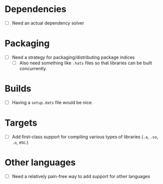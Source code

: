 # Dependencies
- [ ] Need an actual dependency solver
# Packaging
- [ ] Need a strategy for packaging/distributing package indices
  - [ ] Also need something like `.hats` files so that libraries can be built
    concurrently.
# Builds
- [ ] Having a `setup.dats` file would be nice.
# Targets
- [ ] Add first-class support for compiling various types of libraries (`.a`,
  `.so`, `.o`, etc.)
# Other languages
- [ ] Need a relatively pain-free way to add support for other languages
